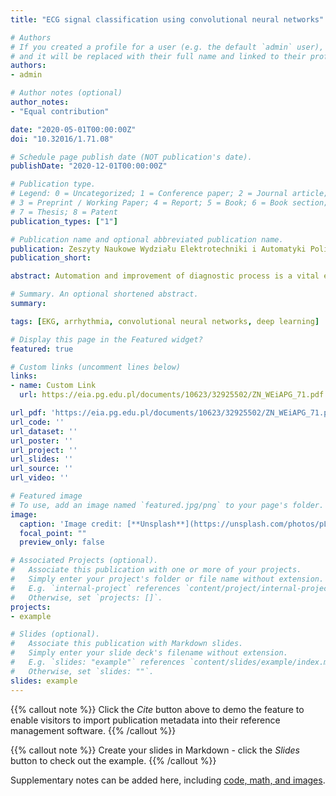 ```yaml
---
title: "ECG signal classification using convolutional neural networks"

# Authors
# If you created a profile for a user (e.g. the default `admin` user), write the username (folder name) here 
# and it will be replaced with their full name and linked to their profile.
authors:
- admin

# Author notes (optional)
author_notes:
- "Equal contribution"

date: "2020-05-01T00:00:00Z"
doi: "10.32016/1.71.08"

# Schedule page publish date (NOT publication's date).
publishDate: "2020-12-01T00:00:00Z"

# Publication type.
# Legend: 0 = Uncategorized; 1 = Conference paper; 2 = Journal article;
# 3 = Preprint / Working Paper; 4 = Report; 5 = Book; 6 = Book section;
# 7 = Thesis; 8 = Patent
publication_types: ["1"]

# Publication name and optional abbreviated publication name.
publication: Zeszyty Naukowe Wydziału Elektrotechniki i Automatyki Politechniki Gdańskiej
publication_short: 

abstract: Automation and improvement of diagnostic process is a vital element of medicine development and patient’s condition self-control. For a long time different ECG signal classification methods exist and are successfully applied, nevertheless their accuracy is not always satisfying enough. The lack of identification of an existing abnormality, which is very similar to a normal heartbeat is the biggest issue - for example premature ventricular contraction. Over the past few years there was a rapid development of an artificial intelligence tool - deep neural networks. They characterise by a high classification ability even the most complicated patterns in the form of time series or images, often based on features unnoticeable for human eye. In this paper the approach to electrocardiography (ECG) analysis was presented, taking into consideration a single heartbeat. The aim of this research was diagnosis of six different types of beat that may indicate arrhythmia occurrence. The study were performed on the public database MIT-BIH Arrhythmia Database. In order to enhance feature extraction quality of the analysed signal the time-space decomposition was made using wavelet transform. The satisfying performance with 92.4% accuracy and 96.5% specificity were accomplished. The achieved results may be used to develop an automatic heartbeat classification system that would significantly contribute medicians in the arduous process of data analysis.

# Summary. An optional shortened abstract.
summary: 

tags: [EKG, arrhythmia, convolutional neural networks, deep learning]

# Display this page in the Featured widget?
featured: true

# Custom links (uncomment lines below)
links:
- name: Custom Link
  url: https://eia.pg.edu.pl/documents/10623/32925502/ZN_WEiAPG_71.pdf

url_pdf: 'https://eia.pg.edu.pl/documents/10623/32925502/ZN_WEiAPG_71.pdf'
url_code: ''
url_dataset: ''
url_poster: ''
url_project: ''
url_slides: ''
url_source: ''
url_video: ''

# Featured image
# To use, add an image named `featured.jpg/png` to your page's folder. 
image:
  caption: 'Image credit: [**Unsplash**](https://unsplash.com/photos/pLCdAaMFLTE)'
  focal_point: ""
  preview_only: false

# Associated Projects (optional).
#   Associate this publication with one or more of your projects.
#   Simply enter your project's folder or file name without extension.
#   E.g. `internal-project` references `content/project/internal-project/index.md`.
#   Otherwise, set `projects: []`.
projects:
- example

# Slides (optional).
#   Associate this publication with Markdown slides.
#   Simply enter your slide deck's filename without extension.
#   E.g. `slides: "example"` references `content/slides/example/index.md`.
#   Otherwise, set `slides: ""`.
slides: example
---
```


{{% callout note %}}
Click the *Cite* button above to demo the feature to enable visitors to import publication metadata into their reference management software.
{{% /callout %}}

{{% callout note %}}
Create your slides in Markdown - click the *Slides* button to check out the example.
{{% /callout %}}

Supplementary notes can be added here, including [code, math, and images](https://wowchemy.com/docs/writing-markdown-latex/).
